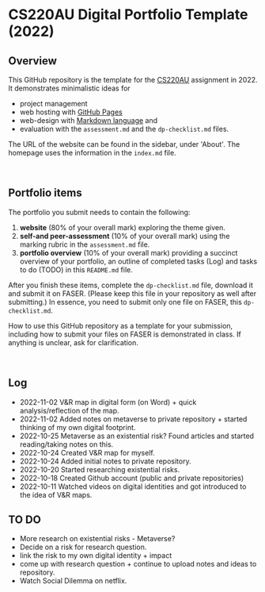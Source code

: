 # CS220AU Digital Portfolio Template (2022)
## Overview
This GitHub repository is the template for the [CS220AU](https://github.com/khofstadter/CS220AU) assignment in 2022. It demonstrates minimalistic ideas for 

- project management
- web hosting with [GitHub Pages](https://pages.github.com/) 
- web-design with [Markdown language](https://guides.github.com/features/mastering-markdown/) and
- evaluation with the `assessment.md` and the `dp-checklist.md` files. 

The URL of the website can be found in the sidebar, under 'About'. The homepage uses the information in the `index.md` file.

<br>

## Portfolio items
The portfolio you submit needs to contain the following:

1. **website** (80% of your overall mark) exploring the theme given.
2. **self-and peer-assessment** (10% of your overall mark) using the marking rubric in the `assessment.md` file.
3. **portfolio overview** (10% of your overall mark) providing a succinct overview of your portfolio, an outline of completed tasks (Log) and tasks to do (TODO) in this `README.md` file.

After you finish these items, complete the `dp-checklist.md` file, download it and submit it on FASER. (Please keep this file in your repository as well after submitting.) In essence, you need to submit only one file on FASER, this `dp-checklist.md`. 

How to use this GitHub repository as a template for your submission, including how to submit your files on FASER is demonstrated in class. If anything is unclear, ask for clarification. 

<br>

## Log 
* 2022-11-02 V&R map in digital form (on Word) + quick analysis/reflection of the map.
* 2022-11-02 Added notes on metaverse to private repository + started thinking of my own digital footprint.
* 2022-10-25 Metaverse as an existential risk? Found articles and started reading/taking notes on this.
* 2022-10-24 Created V&R map for myself.
* 2022-10-24 Added initial notes to private repository.
* 2022-10-20 Started researching existential risks.
* 2022-10-18 Created Github account (public and private repositories) 
* 2022-10-11 Watched videos on digital identities and got introduced to the idea of V&R maps.

## TO DO 
* More research on existential risks - Metaverse?
* Decide on a risk for research question.
* link the risk to my own digital identity + impact 
* come up with research question + continue to upload notes and ideas to repository.
* Watch Social Dilemma on netflix.
